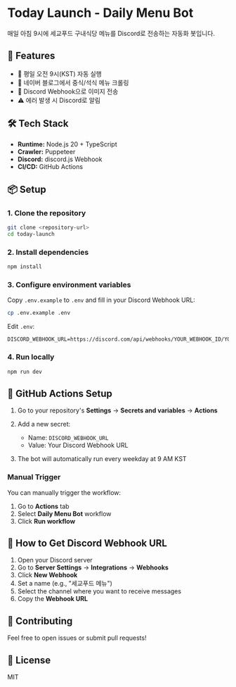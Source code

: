 # Today Launch - Daily Menu Bot

매일 아침 9시에 세교푸드 구내식당 메뉴를 Discord로 전송하는 자동화 봇입니다.

## 🚀 Features

- 📅 평일 오전 9시(KST) 자동 실행
- 🍱 네이버 블로그에서 중식/석식 메뉴 크롤링
- 📨 Discord Webhook으로 이미지 전송
- ⚠️ 에러 발생 시 Discord로 알림

## 🛠️ Tech Stack

- **Runtime:** Node.js 20 + TypeScript
- **Crawler:** Puppeteer
- **Discord:** discord.js Webhook
- **CI/CD:** GitHub Actions

## 📦 Setup

### 1. Clone the repository

```bash
git clone <repository-url>
cd today-launch
```

### 2. Install dependencies

```bash
npm install
```

### 3. Configure environment variables

Copy `.env.example` to `.env` and fill in your Discord Webhook URL:

```bash
cp .env.example .env
```

Edit `.env`:

```
DISCORD_WEBHOOK_URL=https://discord.com/api/webhooks/YOUR_WEBHOOK_ID/YOUR_WEBHOOK_TOKEN
```

### 4. Run locally

```bash
npm run dev
```

## 🔧 GitHub Actions Setup

1. Go to your repository's **Settings** → **Secrets and variables** → **Actions**
2. Add a new secret:
   - Name: `DISCORD_WEBHOOK_URL`
   - Value: Your Discord Webhook URL

3. The bot will automatically run every weekday at 9 AM KST

### Manual Trigger

You can manually trigger the workflow:
1. Go to **Actions** tab
2. Select **Daily Menu Bot** workflow
3. Click **Run workflow**

## 📝 How to Get Discord Webhook URL

1. Open your Discord server
2. Go to **Server Settings** → **Integrations** → **Webhooks**
3. Click **New Webhook**
4. Set a name (e.g., "세교푸드 메뉴")
5. Select the channel where you want to receive messages
6. Copy the **Webhook URL**

## 🤝 Contributing

Feel free to open issues or submit pull requests!

## 📄 License

MIT
